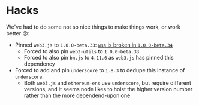 Hacks
=====

We've had to do some not so nice things to make things work, or work better :cry::

- Pinned `web3.js` to `1.0.0-beta.33`: [`wss` is broken in `1.0.0-beta.34`](https://github.com/ethereum/web3.js/issues/1559)
    - Forced to also pin `web3-utils` to `1.0.0-beta.33`
    - Forced to also pin `bn.js` to `4.11.6` as `web3.js` has pinned this dependency
- Forced to add and pin `underscore` to `1.8.3` to dedupe this instance of `underscore`.
    - Both `web3.js` and `ethereum-ens` use `underscore`, but require different versions, and it seems node likes to hoist the higher version number rather than the more dependend-upon one
